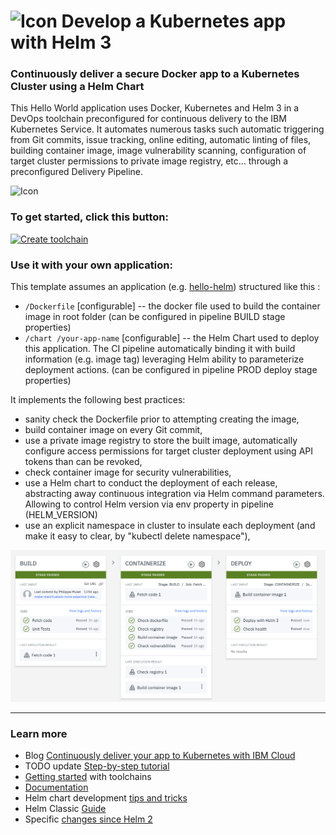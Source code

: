 # ![Icon](./.bluemix/secure-lock-helm.png) Develop a Kubernetes app with Helm 3


### Continuously deliver a secure Docker app to a Kubernetes Cluster using a Helm Chart
This Hello World application uses Docker, Kubernetes and Helm 3 in a DevOps toolchain preconfigured for 
continuous delivery to the IBM Kubernetes Service. It automates numerous tasks such automatic triggering from Git
commits, issue tracking, online editing, automatic linting of files, building container image, image vulnerability scanning, configuration of target cluster permissions to private image registry, etc... through a preconfigured Delivery Pipeline.

![Icon](./toolchain-flow.png)

### To get started, click this button:
[![Create toolchain](https://cloud.ibm.com/devops/graphics/create_toolchain_button.png)](https://cloud.ibm.com/devops/setup/deploy?repository=https%3A%2F%2Fgithub.com%2Fopen-toolchain%2Fsecure-helm3-toolchain&env_id=ibm:yp:us-south)

### Use it with your own application:
This template assumes an application (e.g. [hello-helm](https://github.com/open-toolchain/hello-helm)) structured like this  :
- `/Dockerfile` [configurable] -- the docker file used to build the container image in root folder (can be configured in pipeline BUILD stage properties)
- `/chart /your-app-name`  [configurable] -- the Helm Chart used to deploy this application. The CI pipeline automatically binding it with build information (e.g. image tag) leveraging Helm ability to parameterize deployment actions. (can be configured in pipeline PROD deploy stage properties)

It implements the following best practices:
- sanity check the Dockerfile prior to attempting creating the image,
- build container image on every Git commit,
- use a private image registry to store the built image, automatically configure access permissions for target cluster deployment using API tokens than can be revoked,
- check container image for security vulnerabilities,
- use a Helm chart to conduct the deployment of each release, abstracting away continuous integration via Helm command parameters. Allowing to control Helm version via env property in pipeline (HELM_VERSION)
- use an explicit namespace in cluster to insulate each deployment (and make it easy to clear, by "kubectl delete namespace"),

![Icon](./pipe.png)

---
### Learn more 

* Blog [Continuously deliver your app to Kubernetes with IBM Cloud](https://admin.blogs.prd.ibm.event.ibm.com/blogs/bluemix/?p=114624&preview=1&_ppp=ac27c51c93)
* TODO update [Step-by-step tutorial](https://www.ibm.com/cloud/garage/tutorials/tc-simple-kube-helm)
* [Getting started](https://cloud.ibm.com/devops/getting-started) with toolchains
* [Documentation](https://cloud.ibm.com/docs/services/ContinuousDelivery/index.html?pos=2)
* Helm chart development [tips and tricks](https://kubernetes.io/docs/tasks/configure-pod-container/pull-image-private-registry/)
* Helm Classic [Guide](https://kubernetes.io/docs/concepts/containers/images/#using-a-private-registry)
* Specific [changes since Helm 2](https://helm.sh/docs/faq/#changes-since-helm-2)
